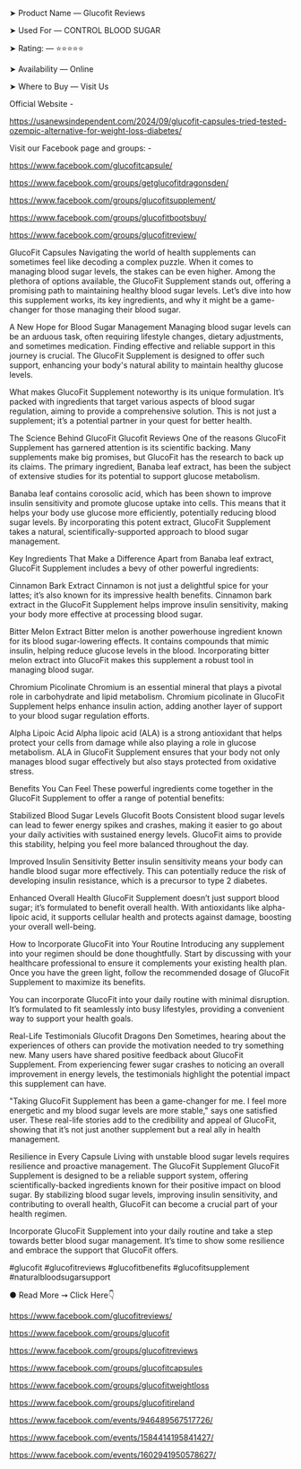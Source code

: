 ➤ Product Name — Glucofit Reviews

➤ Used For — CONTROL BLOOD SUGAR

➤ Rating: — ⭐⭐⭐⭐⭐

➤ Availability — Online

➤ Where to Buy — Visit Us


Official Website - 

https://usanewsindependent.com/2024/09/glucofit-capsules-tried-tested-ozempic-alternative-for-weight-loss-diabetes/


Visit our Facebook page and groups: -

https://www.facebook.com/glucofitcapsule/

https://www.facebook.com/groups/getglucofitdragonsden/

https://www.facebook.com/groups/glucofitsupplement/

https://www.facebook.com/groups/glucofitbootsbuy/

https://www.facebook.com/groups/glucofitreview/

GlucoFit Capsules Navigating the world of health supplements can sometimes feel like decoding a complex puzzle. When it comes to managing blood sugar levels, the stakes can be even higher. Among the plethora of options available, the GlucoFit Supplement stands out, offering a promising path to maintaining healthy blood sugar levels. Let’s dive into how this supplement works, its key ingredients, and why it might be a game-changer for those managing their blood sugar.

A New Hope for Blood Sugar Management
Managing blood sugar levels can be an arduous task, often requiring lifestyle changes, dietary adjustments, and sometimes medication. Finding effective and reliable support in this journey is crucial. The GlucoFit Supplement is designed to offer such support, enhancing your body's natural ability to maintain healthy glucose levels.

What makes GlucoFit Supplement noteworthy is its unique formulation. It’s packed with ingredients that target various aspects of blood sugar regulation, aiming to provide a comprehensive solution. This is not just a supplement; it’s a potential partner in your quest for better health.





The Science Behind GlucoFit
Glucofit Reviews One of the reasons GlucoFit Supplement has garnered attention is its scientific backing. Many supplements make big promises, but GlucoFit has the research to back up its claims. The primary ingredient, Banaba leaf extract, has been the subject of extensive studies for its potential to support glucose metabolism.

Banaba leaf contains corosolic acid, which has been shown to improve insulin sensitivity and promote glucose uptake into cells. This means that it helps your body use glucose more efficiently, potentially reducing blood sugar levels. By incorporating this potent extract, GlucoFit Supplement takes a natural, scientifically-supported approach to blood sugar management.

Key Ingredients That Make a Difference
Apart from Banaba leaf extract, GlucoFit Supplement includes a bevy of other powerful ingredients:

Cinnamon Bark Extract
Cinnamon is not just a delightful spice for your lattes; it’s also known for its impressive health benefits. Cinnamon bark extract in the GlucoFit Supplement helps improve insulin sensitivity, making your body more effective at processing blood sugar.

Bitter Melon Extract
Bitter melon is another powerhouse ingredient known for its blood sugar-lowering effects. It contains compounds that mimic insulin, helping reduce glucose levels in the blood. Incorporating bitter melon extract into GlucoFit makes this supplement a robust tool in managing blood sugar.

Chromium Picolinate
Chromium is an essential mineral that plays a pivotal role in carbohydrate and lipid metabolism. Chromium picolinate in GlucoFit Supplement helps enhance insulin action, adding another layer of support to your blood sugar regulation efforts.

Alpha Lipoic Acid
Alpha lipoic acid (ALA) is a strong antioxidant that helps protect your cells from damage while also playing a role in glucose metabolism. ALA in GlucoFit Supplement ensures that your body not only manages blood sugar effectively but also stays protected from oxidative stress.

Benefits You Can Feel
These powerful ingredients come together in the GlucoFit Supplement to offer a range of potential benefits:

Stabilized Blood Sugar Levels
Glucofit Boots Consistent blood sugar levels can lead to fewer energy spikes and crashes, making it easier to go about your daily activities with sustained energy levels. GlucoFit aims to provide this stability, helping you feel more balanced throughout the day.

Improved Insulin Sensitivity
Better insulin sensitivity means your body can handle blood sugar more effectively. This can potentially reduce the risk of developing insulin resistance, which is a precursor to type 2 diabetes.

Enhanced Overall Health
GlucoFit Supplement doesn’t just support blood sugar; it’s formulated to benefit overall health. With antioxidants like alpha-lipoic acid, it supports cellular health and protects against damage, boosting your overall well-being.

How to Incorporate GlucoFit into Your Routine
Introducing any supplement into your regimen should be done thoughtfully. Start by discussing with your healthcare professional to ensure it complements your existing health plan. Once you have the green light, follow the recommended dosage of GlucoFit Supplement to maximize its benefits.

You can incorporate GlucoFit into your daily routine with minimal disruption. It’s formulated to fit seamlessly into busy lifestyles, providing a convenient way to support your health goals.

Real-Life Testimonials
Glucofit Dragons Den Sometimes, hearing about the experiences of others can provide the motivation needed to try something new. Many users have shared positive feedback about GlucoFit Supplement. From experiencing fewer sugar crashes to noticing an overall improvement in energy levels, the testimonials highlight the potential impact this supplement can have.

"Taking GlucoFit Supplement has been a game-changer for me. I feel more energetic and my blood sugar levels are more stable," says one satisfied user. These real-life stories add to the credibility and appeal of GlucoFit, showing that it’s not just another supplement but a real ally in health management.





Resilience in Every Capsule
Living with unstable blood sugar levels requires resilience and proactive management. The GlucoFit Supplement GlucoFit Supplement is designed to be a reliable support system, offering scientifically-backed ingredients known for their positive impact on blood sugar. By stabilizing blood sugar levels, improving insulin sensitivity, and contributing to overall health, GlucoFit can become a crucial part of your health regimen.

Incorporate GlucoFit Supplement into your daily routine and take a step towards better blood sugar management. It’s time to show some resilience and embrace the support that GlucoFit offers.

#glucofit #glucofitreviews #glucofitbenefits #glucofitsupplement #naturalbloodsugarsupport



● Read More ⇝ Click Here👇



https://www.facebook.com/glucofitreviews/

https://www.facebook.com/groups/glucofit

https://www.facebook.com/groups/glucofitreviews

https://www.facebook.com/groups/glucofitcapsules

https://www.facebook.com/groups/glucofitweightloss

https://www.facebook.com/groups/glucofitireland

https://www.facebook.com/events/946489567517726/

https://www.facebook.com/events/1584414195841427/

https://www.facebook.com/events/1602941950578627/






